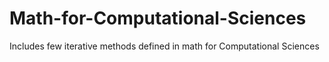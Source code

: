 # Math-for-Computational-Sciences
Includes few iterative methods defined in math for Computational Sciences
